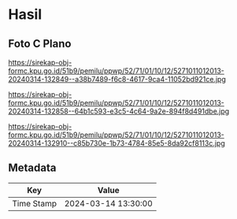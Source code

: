 # Hasil

## Foto C Plano

https://sirekap-obj-formc.kpu.go.id/51b9/pemilu/ppwp/52/71/01/10/12/5271011012013-20240314-132849--a38b7489-f6c8-4617-9ca4-11052bd921ce.jpg

https://sirekap-obj-formc.kpu.go.id/51b9/pemilu/ppwp/52/71/01/10/12/5271011012013-20240314-132858--64b1c593-e3c5-4c64-9a2e-894f8d491dbe.jpg

https://sirekap-obj-formc.kpu.go.id/51b9/pemilu/ppwp/52/71/01/10/12/5271011012013-20240314-132910--c85b730e-1b73-4784-85e5-8da92cf8113c.jpg


## Metadata

| Key        | Value               |
| ---------- | ------------------- |
| Time Stamp | 2024-03-14 13:30:00 |




